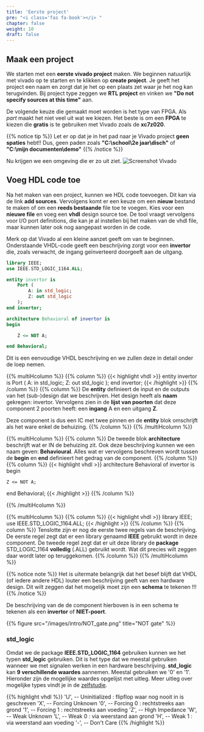 ```yaml
---
title: 'Eerste project'
pre: "<i class='fas fa-book'></i> "
chapter: false
weight: 10
draft: false
---
```


## Maak een project

We starten met een  **eerste vivado project** maken. We beginnen natuurlijk met vivado op te starten en te klikken op **create project**. Je geeft het project  een naam en zorgt dat je het op een plaats zet waar je het nog kan terugvinden. Bij project type zeggen we **RTL project** en vinken we **"Do not specify sources at this time"** aan. 

De volgende keuze die gemaakt moet worden is het type van FPGA. Als *part* maakt het niet veel uit wat we kiezen. Het beste is om een **FPGA** te kiezen die **gratis** is te gebruiken met Vivado zoals de **xc7z020**.

{{% notice tip %}}
Let er op dat je in het pad naar je Vivado project <b>geen spaties</b> hebt!! Dus, geen paden zoals <b>"C:\school\2e jaar\disch"</b> of <b>"C:\mijn documenten\demo"</b>
{{% /notice  %}}

Nu krijgen we een omgeving die er zo uit ziet.
![Screenshot Vivado](/images/software/screenshot_vivado.png)

## Voeg HDL code toe

Na het maken van een project, kunnen we HDL code toevoegen. Dit kan via de link **add sources**. Vervolgens komt er een keuze om een **nieuw** bestand te maken of om een **reeds bestaande** file toe te voegen. Kies voor een **nieuwe file** en voeg een **vhdl** design source toe. De tool vraagt vervolgens voor I/O port definitions, die kan je al instellen bij het maken van de vhdl file, maar kunnen later ook nog aangepast worden in de code. 

Merk op dat Vivado al een kleine aanzet geeft om van te beginnen. Onderstaande VHDL-code geeft een beschrijving zorgt voor een **invertor** die, zoals verwacht, de ingang geïnverteerd doorgeeft aan de uitgang.


```vhdl
library IEEE;
use IEEE.STD_LOGIC_1164.ALL;

entity invertor is
    Port (
        A: in std_logic;
        Z: out std_logic
    );
end invertor;

architecture Behavioral of invertor is
begin

    Z <= NOT A;

end Behavioral;
```

Dit is een eenvoudige VHDL beschrijving en we zullen deze in detail onder de loep nemen.

{{% multiHcolumn %}}
{{% column %}}
{{< highlight vhdl >}}
entity invertor is
    Port (
        A: in std_logic;
        Z: out std_logic
    );
end invertor;
{{< /highlight >}}
{{% /column %}}
{{% column %}}
De **entity** definieert de input en de outputs van het (sub-)design dat we beschrijven. Het design heeft als **naam** gekregen: invertor. Vervolgens zien in de **lijst van poorten** dat deze component 2 poorten heeft: een **ingang** A en een uitgang **Z**.

Deze component is dus een IC met twee pinnen en de **entity** blok omschrijft als het ware enkel de behuizing.
{{% /column %}}
{{% /multiHcolumn %}}


{{% multiHcolumn %}}
{{% column %}}
De tweede blok **architecture** beschrijft wat er IN de behuizing zit. Ook deze beschrijving kunnen we een naam geven: **Behavioural**. Alles wat er vervolgens beschreven wordt tussen de **begin** en **end** definieert het gedrag van de component.
{{% /column %}}
{{% column %}}
{{< highlight vhdl >}}
architecture Behavioral of invertor is
begin

    Z <= NOT A;

end Behavioral;
{{< /highlight >}}
{{% /column %}}

{{% /multiHcolumn %}}


{{% multiHcolumn %}}
{{% column %}}
{{< highlight vhdl >}}
library IEEE;
use IEEE.STD_LOGIC_1164.ALL;
{{< /highlight >}}
{{% /column %}}
{{% column %}}
Tenslotte zijn er nog de eerste twee regels van de beschrijving. De eerste regel zegt dat er een library genaamd **IEEE** gebruikt wordt in deze component. De tweede regel zegt dat er uit deze library de **package** STD_LOGIC_1164 **volledig** (.ALL) gebruikt wordt. Wat dit precies wilt zeggen daar wordt later op teruggekomen.
{{% /column %}}
{{% /multiHcolumn %}}

{{% notice note %}}
Het is uitermate belangrijk dat het besef blijft dat VHDL (of iedere andere HDL) louter een beschrijving geeft van een hardware design. Dit wilt zeggen dat het mogelijk moet zijn een **schema** te tekenen !!!
{{% /notice  %}}

De beschrijving van de de component hierboven is in een schema te tekenen als een **invertor** of **NIET-poort**.

{{% figure src="/images/intro/NOT_gate.png" title="NOT gate"  %}}


### std_logic

Omdat we de package **IEEE.STD_LOGIC_1164** gebruiken kunnen we het typen **std_logic** gebruiken. Dit is het type dat we meestal gebruiken wanneer we met signalen werken in een hardware beschrijving. **std_logic** kan **9 verschillende waardes** aannemen. Meestal gebruiken we '0' en '1'. Hieronder zijn de mogellijke waardes opgelijst met uitleg. Meer uitleg over mogelijke types vindt je in de [zelfstudie](../../900_zelfstudie_vhdl/060_packages/).

{{% highlight vhdl %}}
'U',  -- Uninitialized : flipflop waar nog nooit in is geschreven
'X',  -- Forcing Unknown
'0',  -- Forcing 0 : rechtstreeks aan grond
'1',  -- Forcing 1 : rechtstreeks aan voeding
'Z',  -- High Impedance
'W',  -- Weak Unknown
'L',  -- Weak 0 : via weerstand aan grond
'H',  -- Weak 1 : via weerstand aan voeding
'-',  -- Don't Care
{{% /highlight %}}